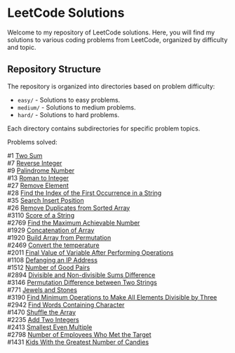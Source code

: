 # LeetCode Solutions

Welcome to my repository of LeetCode solutions. Here, you will find my solutions to various coding problems from LeetCode, organized by difficulty and topic.

## Repository Structure

The repository is organized into directories based on problem difficulty:

- `easy/` - Solutions to easy problems.
- `medium/` - Solutions to medium problems.
- `hard/` - Solutions to hard problems.

Each directory contains subdirectories for specific problem topics.

Problems solved:

#1 [Two Sum](https://leetcode.com/problems/two-sum/description/) <br>
#7 [Reverse Integer](https://leetcode.com/problems/reverse-integer/description/) <br>
#9 [Palindrome Number](https://leetcode.com/problems/palindrome-number/description/) <br>
#13 [Roman to Integer](https://leetcode.com/problems/roman-to-integer/description/) <br>
#27 [Remove Element](https://leetcode.com/problems/remove-element/description/) <br>
#28 [Find the Index of the First Occurrence in a String](https://leetcode.com/problems/find-the-index-of-the-first-occurrence-in-a-string/description/) <br>
#35 [Search Insert Position](https://leetcode.com/problems/search-insert-position/description/) <br>
#26 [Remove Duplicates from Sorted Array](https://leetcode.com/problems/remove-duplicates-from-sorted-array/description/) <br>
#3110 [Score of a String](https://leetcode.com/problems/score-of-a-string/description/) <br>
#2769 [Find the Maximum Achievable Number](https://leetcode.com/problems/find-the-maximum-achievable-number/description/) <br>
#1929 [Concatenation of Array](https://leetcode.com/problems/concatenation-of-array/) <br>
#1920 [Build Array from Permutation](https://leetcode.com/problems/build-array-from-permutation/description/) <br>
#2469 [Convert the temperature](https://leetcode.com/problems/convert-the-temperature/description/) <br>
#2011 [Final Value of Variable After Performing Operations](https://leetcode.com/problems/final-value-of-variable-after-performing-operations/description/) <br>
#1108 [Defanging an IP Address](https://leetcode.com/problems/defanging-an-ip-address/description/) <br>
#1512 [Number of Good Pairs](https://leetcode.com/problems/number-of-good-pairs/description/) <br>
#2894 [Divisible and Non-divisible Sums Difference](https://leetcode.com/problems/divisible-and-non-divisible-sums-difference/description/) <br>
#3146 [Permutation Difference between Two Strings](https://leetcode.com/problems/permutation-difference-between-two-strings/description/) <br>
#771 [Jewels and Stones](https://leetcode.com/problems/jewels-and-stones/description/) <br>
#3190 [Find Minimum Operations to Make All Elements Divisible by Three](https://leetcode.com/problems/find-minimum-operations-to-make-all-elements-divisible-by-three/description/)<br>
#2942 [Find Words Containing Character](https://leetcode.com/problems/find-words-containing-character/description/) <br>
#1470 [Shuffle the Array](https://leetcode.com/problems/shuffle-the-array/description/) <br>
#2235 [Add Two Integers](https://leetcode.com/problems/add-two-integers/description/) <br>
#2413 [Smallest Even Multiple](https://leetcode.com/problems/smallest-even-multiple/description/) <br>
#2798 [Number of Employees Who Met the Target](https://leetcode.com/problems/number-of-employees-who-met-the-target/description/)<br>
#1431 [Kids With the Greatest Number of Candies](https://leetcode.com/problems/kids-with-the-greatest-number-of-candies/description/)<br>
